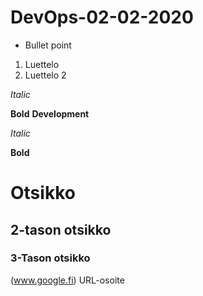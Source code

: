# DevOps-02-02-2020
* Bullet point
1. Luettelo
2. Luettelo 2

_Italic_

__Bold__ 
__Development__

*Italic*

**Bold**

# Otsikko
## 2-tason otsikko
### 3-Tason otsikko
(www.google.fi) URL-osoite